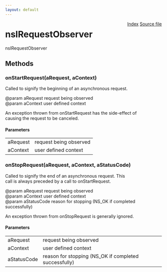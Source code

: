 ```yaml
---
layout: default
---
```

<div class='links' style='float:right'><a href="../index.html">Index</a>
<a href="http://dxr.mozilla.org/mozilla-central/source/netwerk/base/public/nsIRequestObserver.idl">Source file</a>
</div>

# nsIRequestObserver #
  
nsIRequestObserver  
  

## Methods ##

### onStartRequest(aRequest, aContext) ###
  
Called to signify the beginning of an asynchronous request.  
  
@param aRequest request being observed  
@param aContext user defined context  
  
An exception thrown from onStartRequest has the side-effect of  
causing the request to be canceled.  
  

#### Parameters ####

<table>

<tr>
<td>aRequest</td>
<td>request being observed  
</td>
</tr>

<tr>
<td>aContext</td>
<td>user defined context  
</td>
</tr>

</table>

### onStopRequest(aRequest, aContext, aStatusCode) ###
  
Called to signify the end of an asynchronous request.  This  
call is always preceded by a call to onStartRequest.  
  
@param aRequest request being observed  
@param aContext user defined context  
@param aStatusCode reason for stopping (NS_OK if completed successfully)  
  
An exception thrown from onStopRequest is generally ignored.  
  

#### Parameters ####

<table>

<tr>
<td>aRequest</td>
<td>request being observed  
</td>
</tr>

<tr>
<td>aContext</td>
<td>user defined context  
</td>
</tr>

<tr>
<td>aStatusCode</td>
<td>reason for stopping (NS_OK if completed successfully)  
</td>
</tr>

</table>
